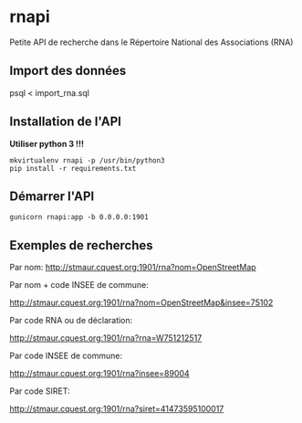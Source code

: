 # rnapi
Petite API de recherche dans le Répertoire National des Associations (RNA)

## Import des données

psql < import_rna.sql


## Installation de l'API

**Utiliser python 3 !!!**

```
mkvirtualenv rnapi -p /usr/bin/python3
pip install -r requirements.txt
```
## Démarrer l'API

```
gunicorn rnapi:app -b 0.0.0.0:1901
```

## Exemples de recherches

Par nom: http://stmaur.cquest.org:1901/rna?nom=OpenStreetMap

Par nom + code INSEE de commune:

http://stmaur.cquest.org:1901/rna?nom=OpenStreetMap&insee=75102

Par code RNA ou de déclaration:

http://stmaur.cquest.org:1901/rna?rna=W751212517

Par code INSEE de commune:

http://stmaur.cquest.org:1901/rna?insee=89004

Par code SIRET:

http://stmaur.cquest.org:1901/rna?siret=41473595100017
